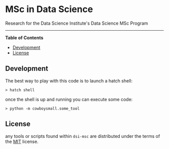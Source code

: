 # MSc in Data Science

Research for the Data Science Institute's Data Science MSc Program



-----

**Table of Contents**

- [Development](#Development)
- [License](#license)


## Development

The best way to play with this code is to launch a hatch shell:

```console
> hatch shell
```

once the shell is up and running you can execute some code:

```console
> python -m cowboysmall.some_tool
```

## License

any tools or scripts found within `dsi-msc` are distributed under the terms of the [MIT](https://spdx.org/licenses/MIT.html) license.
